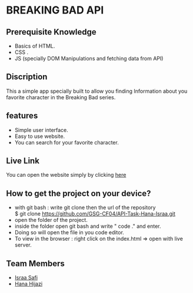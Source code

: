 # BREAKING BAD API

## Prerequisite Knowledge
* Basics of HTML.
*  CSS .
* JS (specially DOM Manipulations and fetching data from API)

## Discription 
This a simple app specially built to allow you finding Information about you favorite character in the Breaking Bad series.

## features
* Simple user interface.
* Easy to use website.
* You can search for your favorite character.

## Live Link
You can open the website simply by clicking [here](https://gsg-cf04.github.io/API-Task-Hana-Israa/)

## How to get the project on your device?
* with git bash :
write git clone then the url of the repository
<br>$ git clone https://github.com/GSG-CF04/API-Task-Hana-Israa.git 
* open the folder of the project.
* inside the folder open git bash and write " code ." and enter.
* Doing so will open the file in you code editor.
* To view in the browser : right click on the index.html => open with live server.


## Team Members
* [Israa Safi](https://github.com/IsraaAmani) 
* [Hana Hijazi](https://github.com/techhana2014)


